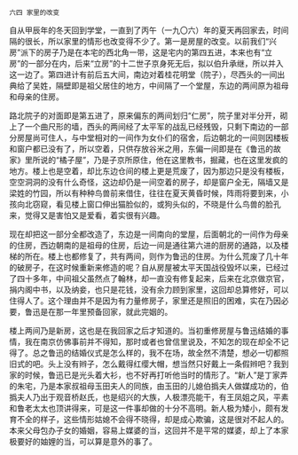     六四 家里的改变 

   自从甲辰年的冬天回到学堂，一直到了丙午（一九〇六）年的夏天再回家去，时间隔的很长，所以家里的情形也改变得不少了。第一是房屋的改变。以前我们“兴房”派下的房子乃是在本宅的西北角一带，这是宅内的第四五进，本来也有“立房”的一部分在内，后来“立房”的十二世子京身死无后，拟以伯升承继，所以并入这一边了。第四进计有前后五大间，南边对着桂花明堂（院子），尽西头的一间出典给了吴姓，隔壁即是祖父居住的地方，中间隔了一个堂屋，东边的两间原为祖母和母亲的住房。

   路北院子的对面即是第五进了，原来偏东的两间划归“仁房”，院子里对半分开，砌上了一个曲尺形的墙，西头的两间经了太平军的战乱已经残毁，只剩下南边的一部分房屋尚可住人，与中堂相对的一间作为女仆们的宿舍，后边朝北的一间则因楼板和窗户都已没有了，所以空着，只供存放谷米之用，东偏一间即是在《鲁迅的故家》里所说的“橘子屋”，乃是子京所原住，他在这里教书，掘藏，也在这里发疯的地方。楼上也是空着，却比东边仓间的楼上更是荒废了，因为那边只是没有楼板，空空洞洞的没有什么奇怪，这边却仍是一间空着的房子，却是窗户全无，隔墙又是梁姓的竹园，所以有种种鸟兽前来借住，往往在夏天黄昏时候，阵雨将要到来，小孩向北窃窥，看见楼上窗口伸出猫脸似的，或狗头似的，不晓是什么鸟兽的脸孔来，觉得又是害怕又是爱看，着实很有兴趣。

   现在却把这一部分全都改造了，东边是一间南向的堂屋，后面朝北的一间作为母亲的住房，西边朝南的是祖母的住房，后边一间是通往第六进的厨房的通路，以及楼梯的所在。楼上也都修复了，共有两间，则作为鲁迅的住房。为什么荒废了几十年的破房子，在这时候重新来修造的呢？自从房屋被太平天国战役毁坏以来，已经过了四十多年，中间祖父虽然点了翰林，却一直没有修复起来，后来在北京做京官，捐内阁中书，以及纳妾，也只是花钱，没有余力顾到家里，这回却总算修好，可以住得人了。这个理由并不是因为有力量修房子，家里还是照旧的困难，实在乃因必要，鲁迅是在那一年里预备回家，就此完姻的。

   楼上两间乃是新房，这也是在我回家之后才知道的。当初重修房屋与鲁迅结婚的事情，我在南京仿佛事前并不得知，那时或者也曾信里说及，不知怎的现在却全不记得了。总之鲁迅的结婚仪式是怎么样的，我不在场，故全然不清楚，想必一切都照旧式的吧。头上没有辫子，怎么戴得红缨大帽，想当然只好戴上一条假辫吧？我到家的时候，鲁迅已是光头着大衫，也不好再打听他当时的情形了。“新人”是丁家弄的朱宅，乃是本家叔祖母玉田夫人的同族，由玉田的儿媳伯撝夫人做媒成功的，伯撝夫人乃出于观音桥赵氏，也是绍兴的大族，人极漂亮能干，有王凤姐之风，平素和鲁老太太也顶讲得来，可是这一件事却做的十分不高明。新人极为矮小，颇有发育不全的样子，这些情形姑媳不会得不晓得，却是成心欺骗，这是很对不起人的。本来父母包办子女的婚姻，容易上媒婆的当，这回并不是平常的媒婆，却上了本家极要好的妯娌的当，可以算是意外的事了。

